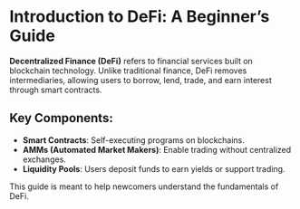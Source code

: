 # Introduction to DeFi: A Beginner’s Guide

**Decentralized Finance (DeFi)** refers to financial services built on blockchain technology. Unlike traditional finance, DeFi removes intermediaries, allowing users to borrow, lend, trade, and earn interest through smart contracts.

## Key Components:
- **Smart Contracts**: Self-executing programs on blockchains.
- **AMMs (Automated Market Makers)**: Enable trading without centralized exchanges.
- **Liquidity Pools**: Users deposit funds to earn yields or support trading.

This guide is meant to help newcomers understand the fundamentals of DeFi.
